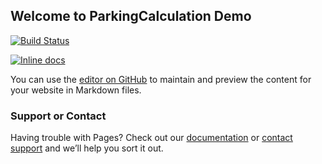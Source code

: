 ## Welcome to ParkingCalculation Demo

[![Build Status](https://travis-ci.org/AJEETX/ParkingCalculation.Demo.png?branch=master)](https://travis-ci.org/AJEETX/ParkingCalculation.Demo)

[![Inline docs](http://inch-ci.org/github/AJEETX/ParkingCalculation.Demo.svg?branch=master)](https://github.com/AJEETX/ParkingCalculation.Demo)

You can use the [editor on GitHub](https://github.com/AJEETX/ParkingCalculation.Demo/edit/master/README.md) to maintain and preview the content for your website in Markdown files.

### Support or Contact

Having trouble with Pages? Check out our [documentation](https://help.github.com/categories/github-pages-basics/) or [contact support](https://github.com/contact) and we’ll help you sort it out.
